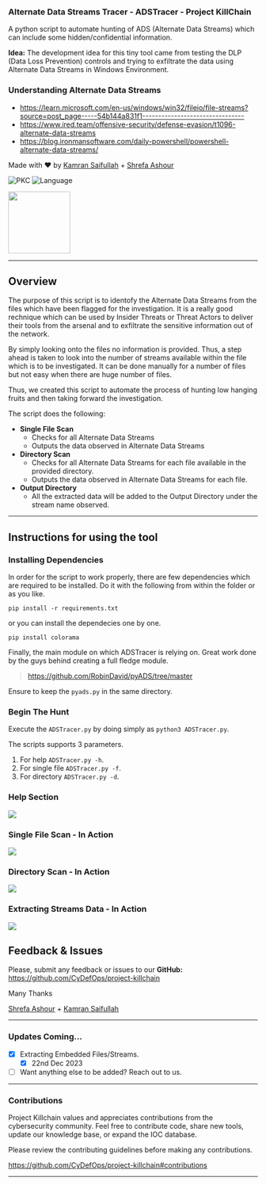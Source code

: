 ### Alternate Data Streams Tracer - ADSTracer - Project KillChain
A python script to automate hunting of ADS (Alternate Data Streams) which can include some hidden/confidential information. 

**Idea:** The development idea for this tiny tool came from testing the DLP (Data Loss Prevention) controls and trying to exfiltrate the data using Alternate Data Streams in Windows Environment. 

### Understanding Alternate Data Streams

- https://learn.microsoft.com/en-us/windows/win32/fileio/file-streams?source=post_page-----54b144a831f1--------------------------------
- https://www.ired.team/offensive-security/defense-evasion/t1096-alternate-data-streams
- https://blog.ironmansoftware.com/daily-powershell/powershell-alternate-data-streams/

Made with :heart: by [Kamran Saifullah](https://linkedin.com/in/KamranSaifullah) + [Shrefa Ashour](https://www.linkedin.com/in/shrefa-salem-37b876290)

![PKC](https://img.shields.io/badge/Project-%20Killchain-357441)
![Language](https://img.shields.io/badge/Language-%20Python-357441?style=flat-square)

<img src="https://img1.wsimg.com/blobby/go/1cf5bcbc-aad3-42e4-a7e0-6c0149aec441/downloads/BG%20Gradient%20(2).png" width="125" height="125">

----
## Overview

The purpose of this script is to identofy the Alternate Data Streams from the files which have been flagged for the investigation. It is a really good rechnique which can be used by Insider Threats or Threat Actors to deliver their tools from the arsenal and to exfiltrate the sensitive information out of the network. 

By simply looking onto the files no information is provided. Thus, a step ahead is taken to look into the number of streams available within the file which is to be investigated. It can be done manually for a number of files but not easy when there are huge number of files. 

Thus, we created this script to automate the process of hunting low hanging fruits and then taking forward the investigation.

The script does the following:

- **Single File Scan**
  - Checks for all Alternate Data Streams
  - Outputs the data observed in Alternate Data Streams
- **Directory Scan**
  - Checks for all Alternate Data Streams for each file available in the provided directory.
  - Outputs the data observed in Alternate Data Streams for each file.
- **Output Directory**
  - All the extracted data will be added to the Output Directory under the stream name observed.
---

## Instructions for using the tool

### Installing Dependencies
In order for the script to work properly, there are few dependencies which are required to be installed. Do it with the following from within the folder or as you like. 

```pip install -r requirements.txt```

or you can install the dependecies one by one. 

```pip install colorama```

Finally, the main module on which ADSTracer is relying on. Great work done by the guys behind creating a full fledge module.

> https://github.com/RobinDavid/pyADS/tree/master

Ensure to keep the `pyads.py` in the same directory.

### Begin The Hunt

Execute the `ADSTracer.py` by doing simply as 
```python3 ADSTracer.py```. 

The scripts supports 3 parameters.

1. For help `ADSTracer.py -h`.
2. For single file `ADSTracer.py -f`.
3. For directory `ADSTracer.py -d`.


### Help Section

![](https://raw.githubusercontent.com/deFr0ggy/deFr0ggy.github.io/master/assets/ADSTracer/help.png )

### Single File Scan - In Action

![](https://raw.githubusercontent.com/deFr0ggy/deFr0ggy.github.io/master/assets/ADSTracer/file.png )

### Directory Scan - In Action

![](https://raw.githubusercontent.com/deFr0ggy/deFr0ggy.github.io/master/assets/ADSTracer/directory.png )

### Extracting Streams Data - In Action

![](https://raw.githubusercontent.com/deFr0ggy/deFr0ggy.github.io/master/assets/ADSTracer/Output.png )

## Feedback & Issues

Please, submit any feedback or issues to our **GitHub:** https://github.com/CyDefOps/project-killchain

Many Thanks

[Shrefa Ashour](https://www.linkedin.com/in/shrefa-salem-37b876290) + [Kamran Saifullah](https://linkedin.com/in/KamranSaifullah)

----

### Updates Coming...
- [x] Extracting Embedded Files/Streams.
  - [x] 22nd Dec 2023
- [ ] Want anything else to be added? Reach out to us.
----

### Contributions
Project Killchain values and appreciates contributions from the cybersecurity community. Feel free to contribute code, share new tools, update our knowledge base, or expand the IOC database. 

Please review the contributing guidelines before making any contributions.

https://github.com/CyDefOps/project-killchain#contributions

----